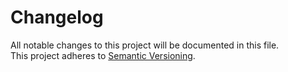 # Changelog
All notable changes to this project will be documented in this file.  
This project adheres to [Semantic Versioning](http://semver.org/).
